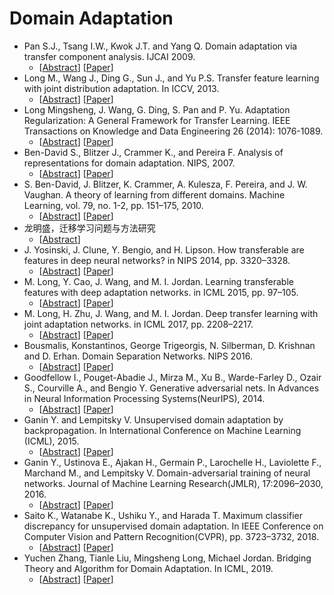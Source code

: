 # Domain Adaptation

- Pan S.J., Tsang I.W., Kwok J.T. and Yang Q. Domain adaptation via transfer component analysis. IJCAI 2009.
  - [[Abstract](https://ieeexplore.ieee.org/abstract/document/5640675/)] [[Paper](http://www.cs.ust.hk/~jamesk/papers/ijcai09.pdf)]
- Long M., Wang J., Ding G., Sun J., and Yu P.S. Transfer feature learning with joint distribution adaptation. In ICCV, 2013. 
  - [[Abstract]()] [[Paper](http://ise.thss.tsinghua.edu.cn/~mlong/doc/joint-distribution-adaptation-iccv13.pdf)]
- Long Mingsheng, J. Wang, G. Ding, S. Pan and P. Yu. Adaptation Regularization: A General Framework for Transfer Learning. IEEE Transactions on Knowledge and Data Engineering 26 (2014): 1076-1089.
  - [[Abstract](https://ieeexplore.ieee.org/abstract/document/6550016/)] [[Paper](http://citeseerx.ist.psu.edu/viewdoc/download?doi=10.1.1.708.6330&rep=rep1&type=pdf)]
- Ben-David S., Blitzer J., Crammer K., and Pereira F. Analysis of representations for domain adaptation. NIPS, 2007.
  - [[Abstract](https://books.google.com/books?hl=zh-CN&lr=&id=Tbn1l9P1220C&oi=fnd&pg=PA137&dq=Analysis+of+representations+for+domain+adaptation&ots=V5ndCjir4W&sig=t3W3Kj2EiwRUX_WBWDg2vcn44Ic)] [[Paper](https://cs.uwaterloo.ca/~shai/domain_adapt.pdf)]
- S. Ben-David, J. Blitzer, K. Crammer, A. Kulesza, F. Pereira, and J. W. Vaughan. A theory of learning from different domains. Machine Learning, vol. 79, no. 1-2, pp. 151–175, 2010.
  - [[Abstract](https://link.springer.com/article/10.1007/s10994-009-5152-4)] [[Paper](https://link.springer.com/content/pdf/10.1007/s10994-009-5152-4.pdf)]
- 龙明盛，迁移学习问题与方法研究
  - [[Abstract](https://cdmd.cnki.com.cn/Article/CDMD-10003-1015039180.htm)]
- J. Yosinski, J. Clune, Y. Bengio, and H. Lipson. How transferable are features in deep neural networks? in NIPS 2014, pp. 3320–3328.
  - [[Abstract](https://arxiv.org/abs/1411.1792)] [[Paper](https://arxiv.org/pdf/1411.1792)]
- M. Long, Y. Cao, J. Wang, and M. I. Jordan. Learning transferable features with deep adaptation networks. in ICML 2015, pp. 97–105.
  - [[Abstract](http://proceedings.mlr.press/v37/long15)] [[Paper](http://proceedings.mlr.press/v37/long15.pdf)]
- M. Long, H. Zhu, J. Wang, and M. I. Jordan. Deep transfer learning with joint adaptation networks. in ICML 2017, pp. 2208–2217.
  - [[Abstract](http://proceedings.mlr.press/v70/long17a.html)] [[Paper](http://proceedings.mlr.press/v70/long17a/long17a.pdf)]
- Bousmalis, Konstantinos, George Trigeorgis, N. Silberman, D. Krishnan and D. Erhan. Domain Separation Networks. NIPS 2016.
  - [[Abstract](http://papers.nips.cc/paper/6254-conditional-generative-moment-matching-networks)] [[Paper](http://papers.nips.cc/paper/6254-conditional-generative-moment-matching-networks.pdf)]
- Goodfellow I., Pouget-Abadie J., Mirza M., Xu B., Warde-Farley D., Ozair S., Courville A., and Bengio Y. Generative adversarial nets. In Advances in Neural Information Processing Systems(NeurIPS), 2014.
  - [[Abstract](https://papers.nips.cc/paper/2014/hash/5ca3e9b122f61f8f06494c97b1afccf3-Abstract.html)] [[Paper](https://papers.nips.cc/paper/5423-ge...al-nets.pdf)]
- Ganin Y. and Lempitsky V. Unsupervised domain adaptation by backpropagation. In International Conference on Machine Learning (ICML), 2015.
  - [[Abstract](http://proceedings.mlr.press/v37/ganin15.html)] [[Paper](http://proceedings.mlr.press/v37/ganin15.pdf)]
- Ganin Y., Ustinova E., Ajakan H., Germain P., Larochelle H., Laviolette F., Marchand M., and Lempitsky V. Domain-adversarial training of neural networks. Journal of Machine Learning Research(JMLR), 17:2096–2030, 2016.
  - [[Abstract](https://www.jmlr.org/papers/volume17/15-239/15-239.pdf)] [[Paper](https://www.jmlr.org/papers/volume17/15-239/15-239.pdf)]
- Saito K., Watanabe K., Ushiku Y., and Harada T. Maximum classifier discrepancy for unsupervised domain adaptation. In IEEE Conference on Computer Vision and Pattern Recognition(CVPR), pp. 3723–3732, 2018.
  - [[Abstract](http://openaccess.thecvf.com/content_cvpr_2018/html/Saito_Maximum_Classifier_Discrepancy_CVPR_2018_paper.html)] [[Paper](https://openaccess.thecvf.com/content_cvpr_2018/papers/Saito_Maximum_Classifier_Discrepancy_CVPR_2018_paper.pdf)]
- Yuchen Zhang, Tianle Liu, Mingsheng Long, Michael Jordan. Bridging Theory and Algorithm for Domain Adaptation. In ICML, 2019.
  - [[Abstract](http://proceedings.mlr.press/v97/zhang19i.html)] [[Paper](http://proceedings.mlr.press/v97/zhang19i/zhang19i.pdf)]
